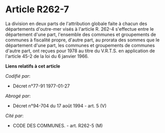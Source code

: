 # Article R262-7

La division en deux parts de l'attribution globale faite à chacun des départements d'outre-mer visés à l'article R. 262-4
s'effectue entre le département d'une part, l'ensemble des communes et groupements de communes à fiscalité propre, d'autre
part, au prorata des sommes que le département d'une part, les communes et groupements de communes d'autre part, ont reçues
pour 1978 au titre du V.R.T.S. en application de l'article 45-2 de la loi du 6 janvier 1966.

**Liens relatifs à cet article**

_Codifié par_:

  - Décret n°77-91 1977-01-27

_Abrogé par_:

  - Décret n°94-704 du 17 août 1994 - art. 5 (V)

_Cité par_:

  - CODE DES COMMUNES. - art. R262-5 (M)
